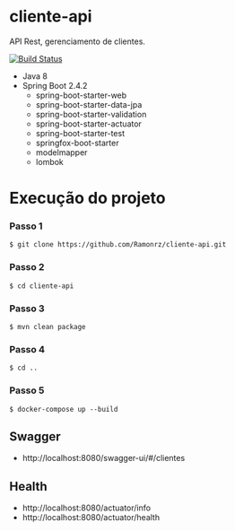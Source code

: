
# cliente-api

API Rest, gerenciamento de clientes.

[![Build Status](https://travis-ci.org/joemccann/dillinger.svg?branch=master)](https://travis-ci.org/joemccann/dillinger)

- Java 8
- Spring Boot 2.4.2
    - spring-boot-starter-web
    - spring-boot-starter-data-jpa
    - spring-boot-starter-validation
    - spring-boot-starter-actuator
    - spring-boot-starter-test
    - springfox-boot-starter
    - modelmapper
    - lombok

# Execução do projeto 

### Passo 1
```shell script
$ git clone https://github.com/Ramonrz/cliente-api.git
```
### Passo 2 
```shell script
$ cd cliente-api
```
### Passo 3
```shell script
$ mvn clean package
```
### Passo 4
```shell script
$ cd ..
```
### Passo 5

```shell script
$ docker-compose up --build
```
## Swagger
- http://localhost:8080/swagger-ui/#/clientes

## Health
- http://localhost:8080/actuator/info
- http://localhost:8080/actuator/health

